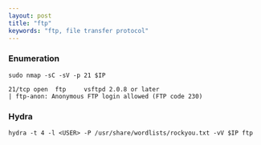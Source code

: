 ```yaml
---
layout: post
title: "ftp"
keywords: "ftp, file transfer protocol"
---
```


### Enumeration
```
sudo nmap -sC -sV -p 21 $IP

21/tcp open  ftp     vsftpd 2.0.8 or later
| ftp-anon: Anonymous FTP login allowed (FTP code 230)
```

### Hydra
```
hydra -t 4 -l <USER> -P /usr/share/wordlists/rockyou.txt -vV $IP ftp
```